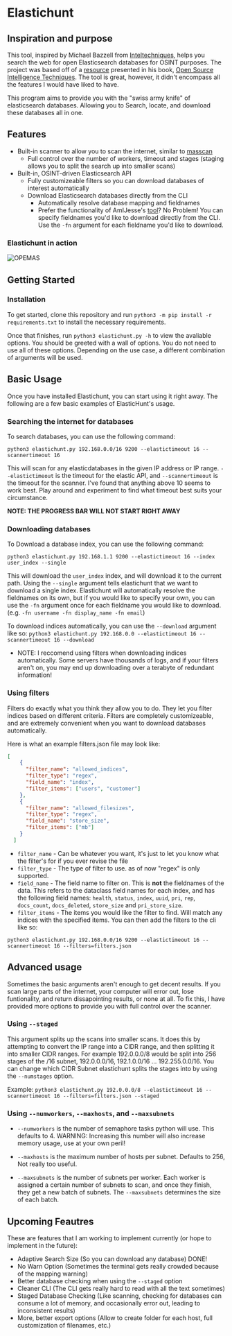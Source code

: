 # Elastichunt

## Inspiration and purpose
This tool, inspired by Michael Bazzell from [Inteltechniques](https://inteltechniques.com), helps you search the web for open Elasticsearch databases for OSINT purposes.
The project was based off of a [resource](https://github.com/AmIJesse/Elasticsearch-Crawler) presented in his book, [Open Source Intelligence Techniques](https://inteltechniques.com/book1.html). The tool is great, however, it didn't encompass all the features I would have liked to have.

This program aims to provide you with the "swiss army knife" of elasticsearch databases. Allowing you to Search, locate, and download these databases all in one. 

## Features
- Built-in scanner to allow you to scan the internet, similar to [masscan](https://github.com/robertdavidgraham/masscan)
  - Full control over the number of workers, timeout and stages (staging allows you to split the search up into smaller scans)
- Built-in, OSINT-driven Elasticsearch API
  - Fully customizeable filters so you can download databases of interest automatically
  - Download Elasticsearch databases directly from the CLI
    - Automatically resolve database mapping and fieldnames
    - Prefer the functionality of AmIJesse's [tool](https://github.com/AmIJesse/Elasticsearch-Crawler)? No Problem! You can specify fieldnames you'd like to download directly from the CLI. Use the `-fn` argument for each fieldname you'd like to download.
    
### Elastichunt in action
![OPEMAS](https://user-images.githubusercontent.com/45581646/220704670-3abe8e9f-ebcf-43f6-92ec-e18de551b423.gif)


## Getting Started
### Installation
To get started, clone this repository and run `python3 -m pip install -r requirements.txt` to install the necessary requirements. 

Once that finishes, run `python3 elastichunt.py -h` to view the avaliable options. You should be greeted with a wall of options.
You do not need to use all of these options. Depending on the use case, a different combination of arguments will be used. 

## Basic Usage
Once you have installed Elastichunt, you can start using it right away. The following are a few basic examples of ElasticHunt's usage.

### Searching the internet for databases

To search databases, you can use the following command:

`python3 elastichunt.py 192.168.0.0/16 9200 --elastictimeout 16 --scannertimeout 16`

This will scan for any elasticdatabases in the given IP address or IP range. `--elastictimeout` is the timeout for the elastic API, and `--scannertimeout` is the timeout for the scanner. I've found that anything above 10 seems to work best. Play around and experiment to find what timeout best suits your circumstance.

**NOTE: THE PROGRESS BAR WILL NOT START RIGHT AWAY**

### Downloading databases

To Download a database index, you can use the following command:

`python3 elastichunt.py 192.168.1.1 9200 --elastictimeout 16 --index user_index --single`

This will download the `user_index` index, and will download it to the current path. Using the `--single` argument tells elastichunt that we want to download a single index. Elastichunt will automatically resolve the fieldnames on its own, but if you would like to specify your own, you can use the `-fn` argument once for each fieldname you would like to download. (e.g. `-fn username -fn display_name -fn email`)

To download indices automatically, you can use the `--download` argument like so:
`python3 elastichunt.py 192.168.0.0 --elastictimeout 16 --scannertimeout 16 --download`
- NOTE: I reccomend using filters when downloading indices automatically. Some servers have thousands of logs, and if your filters aren't on, you may end up downloading over a terabyte of redundant information!

### Using filters

Filters do exactly what you think they allow you to do. They let you filter indices based on different criteria. Filters are completely customizeable, and are extremely convenient when you want to download databases automatically.

Here is what an example filters.json file may look like:
```json
[
    {
      "filter_name": "allowed_indices",
      "filter_type": "regex",
      "field_name": "index",
      "filter_items": ["users", "customer"]
    },
    {
      "filter_name": "allowed_filesizes",
      "filter_type": "regex",
      "field_name": "store_size",
      "filter_items": ["mb"]
    }
  ]
```
- `filter_name` - Can be whatever you want, it's just to let you know what the filter's for if you ever revise the file
- `filter_type` - The type of filter to use. as of now "regex" is only supported.
- `field_name` - The field name to filter on. This is **not** the fieldnames of the data. This refers to the dataclass field names for each index, and has the following field names: `health`, `status`, `index`, `uuid`, `pri`, `rep`, `docs_count`, `docs_deleted`, `store_size` and `pri_store_size`.
- `filter_items` - The items you would like the filter to find. Will match any indices with the specified items.
You can then add the filters to the cli like so:

`python3 elastichunt.py 192.168.0.0/16 9200 --elastictimeout 16 --scannertimeout 16 --filters=filters.json`

## Advanced usage
Sometimes the basic arguments aren't enough to get decent results. If you scan large parts of the internet, your computer will error out, lose funtionality, and return dissapointing results, or none at all. To fix this, I have provided more options to provide you with full control over the scanner. 

### Using `--staged`

This argument splits up the scans into smaller scans. It does this by attempting to convert the IP range into a CIDR range, and then splitting it into smaller CIDR ranges. For example 192.0.0.0/8 would be split into 256 stages of the /16 subnet, 192.0.0.0/16, 192.1.0.0/16 ... 192.255.0.0/16. You can change which CIDR Subnet elastichunt splits the stages into by using the `--numstages` option.

Example: `python3 elastichunt.py 192.0.0.0/8 --elastictimeout 16 --scannertimeout 16 --filters=filters.json --staged`

### Using `--numworkers`,  `--maxhosts`, and `--maxsubnets`

- `--numworkers` is the number of semaphore tasks python will use. This defaults to 4.
WARNING: Increasing this number will also increase memory usage, use at your own peril!

- `--maxhosts` is the maximum number of hosts per subnet. Defaults to 256, Not really too useful.

- `--maxsubnets` is the number of subnets per worker. Each worker is assigned a certain number of subnets to scan, and once they finish, they get a new batch of subnets. The `--maxsubnets` determines the size of each batch. 
## Upcoming Feautres
These are features that I am working to implement currently (or hope to implement in the future):
- Adaptive Search Size (So you can download any database) DONE!
- No Warn Option (Sometimes the terminal gets really crowded because of the mapping warning)
- Better database checking when using the `--staged` option
- Cleaner CLI (The CLI gets really hard to read with all the text sometimes)
- Staged Database Checking (Like scanning, checking for databases can consume a lot of memory, and occasionally error out, leading to inconsistent results)
- More, better export options (Allow to create folder for each host, full customization of filenames, etc.)
